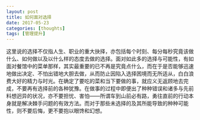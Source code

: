 ```yaml
---
layout: post
title: 如何面对选择
date: 2017-05-23
categories: [thoughts]
tags: [管理提升]
---
```


这里说的选择不仅指人生、职业的重大抉择，亦包括每个时刻、每分每秒究竟该做什么、如何做以及以什么样的态度去做的选择。面对如此多的选择与可能性，有如面对餐馆中的菜单那样，其实最重要的已不再是究竟点什么，而在于是否能够迅速地做出决定、不怕出错地大胆去做，从而防止因陷入选择困境而无所适从，白白浪费大好的精力与时光。在确定了要吃的菜和当下要做的事，就应义无返顾地去完成，不要再有选择前的各种犹豫。在做事的过程中即便出了种种错误和诸多与先前料想迥异的状况，亦不要担忧、害怕——所谓车到山前必有路，勇往直前的行动本身就是解决棘手问题的有效方法。而对于那些未选择的及其所能导致的种种可能性，则不要后悔，更不要抱以眼馋和幻想。
